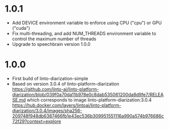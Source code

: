 # 1.0.1
- Add DEVICE environment variable to enforce using CPU ("cpu") or GPU ("cuda")
- Fix multi-threading, and add NUM_THREADS environment variable to control the maximum number of threads
- Upgrade to speechbrain version 1.0.0

# 1.0.0
- First build of linto-diarization-simple
- Based on version 3.0.4 of linto-platform-diarization https://github.com/linto-ai/linto-platform-diarization/blob/039f0a70da11b978e0c8dab535061200da8d9fe7/RELEASE.md
  which corresponds to image linto-platform-diarization:3.0.4 https://hub.docker.com/layers/lintoai/linto-platform-diarization/3.0.4/images/sha256-209748f948db6387466fb1e43ec536b309951551116a990a574b976686c72f29?context=explore